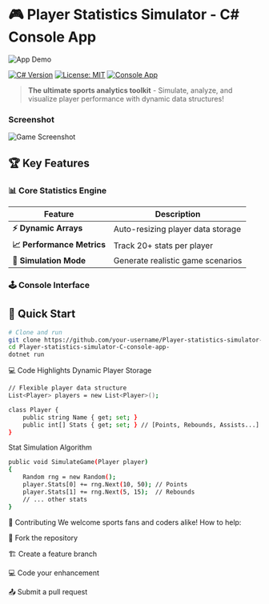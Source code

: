 # 🎮 Player Statistics Simulator - C# Console App

![App Demo](demo.gif) *<!-- Replace with your gameplay demo GIF -->*

[![C# Version](https://img.shields.io/badge/C%23-.NET%206.0-blue.svg)](https://dotnet.microsoft.com/)
[![License: MIT](https://img.shields.io/badge/License-MIT-green.svg)](https://opensource.org/licenses/MIT)
[![Console App](https://img.shields.io/badge/Platform-Console-black.svg)](https://docs.microsoft.com/en-us/dotnet/core/tutorials/console-apps)

> **The ultimate sports analytics toolkit** - Simulate, analyze, and visualize player performance with dynamic data structures!

### Screenshot
![Game Screenshot](./public/mathgame1.png)

## 🏆 Key Features

### 📊 Core Statistics Engine
| Feature | Description |
|---------|-------------|
| **⚡ Dynamic Arrays** | Auto-resizing player data storage |
| **📈 Performance Metrics** | Track 20+ stats per player |
| **🎯 Simulation Mode** | Generate realistic game scenarios |

### 🕹️ Console Interface

## 🚀 Quick Start

```bash
# Clone and run
git clone https://github.com/your-username/Player-statistics-simulator-C-console-app-.git
cd Player-statistics-simulator-C-console-app-
dotnet run
```

💻 Code Highlights
Dynamic Player Storage

```bash
// Flexible player data structure
List<Player> players = new List<Player>();

class Player {
    public string Name { get; set; }
    public int[] Stats { get; set; } // [Points, Rebounds, Assists...]
}
```
Stat Simulation Algorithm

```bash
public void SimulateGame(Player player)
{
    Random rng = new Random();
    player.Stats[0] += rng.Next(10, 50); // Points
    player.Stats[1] += rng.Next(5, 15);  // Rebounds
    // ... other stats
}
```
🤝 Contributing
We welcome sports fans and coders alike! How to help:

🍴 Fork the repository

🏗️ Create a feature branch

💻 Code your enhancement

📤 Submit a pull request
